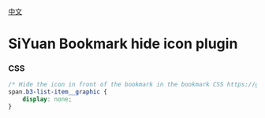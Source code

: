 [中文](https://github.com/TCOTC/siyuan-css-hide-bookmark-icon/blob/main/README_zh_CN.md)

# SiYuan Bookmark hide icon plugin

### CSS

```css
/* Hide the icon in front of the bookmark in the bookmark CSS https://github.com/TCOTC/siyuan-css-hide-bookmark-icon */
span.b3-list-item__graphic {
	display: none;
}
```
